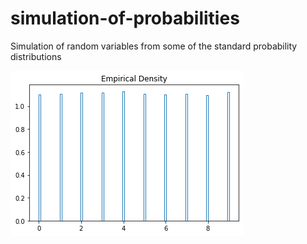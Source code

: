 # simulation-of-probabilities
Simulation of random variables from some of the standard probability distributions

![Uniform random variable](/plots/11.png "Title")
